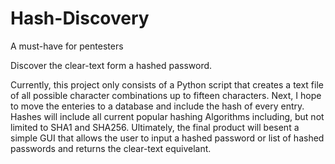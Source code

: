 # Hash-Discovery
A must-have for pentesters

Discover the clear-text form a hashed password.

Currently, this project only consists of a Python script that creates a text file of all possible character combinations up to fifteen characters. Next, I hope to move the enteries to a database and include the hash of every entry. Hashes will include all current popular hashing Algorithms including, but not limited to SHA1 and SHA256. Ultimately, the final product will besent a simple GUI that allows the user to input a hashed password or list of hashed passwords and returns the clear-text equivelant.
